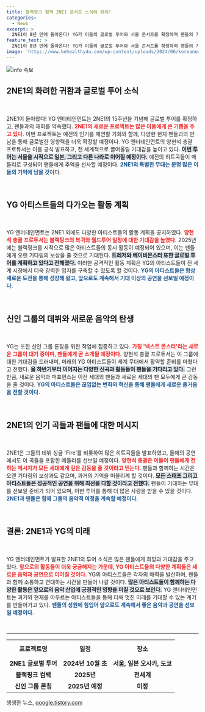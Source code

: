 ```yaml
---
title: 블랙핑크 컴백 2NE1 콘서트 소식에 화제!
categories:
  - News
excerpt: >
  2NE1이 8년 만에 돌아온다! YG가 이들의 글로벌 투어와 서울 콘서트를 확정하며 팬들의 가슴을 뛰게 만들었다. 블랙핑크의 컴백과 함께 새 시대의 막이 열릴 예정이다. 당신의 추억이 다시 살아날 순간, 놓치지 마세요!
feature_text: >
  2NE1이 8년 만에 돌아온다! YG가 이들의 글로벌 투어와 서울 콘서트를 확정하며 팬들의 가슴을 뛰게 만들었다. 블랙핑크의 컴백과 함께 새 시대의 막이 열릴 예정이다. 당신의 추억이 다시 살아날 순간, 놓치지 마세요!
image: 'https://www.behealthy4u.com/wp-content/uploads/2024/06/koreanews.jpg'
---
```


<p><img src="https://www.behealthy4u.com/wp-content/uploads/2024/06/koreanews.jpg" alt="info 속보" /></p>

<h2 data-ke-size="size26">2NE1의 화려한 귀환과 글로벌 투어 소식</h2>

<p data-ke-size="size16">&nbsp;</p>

<p>2NE1이 돌아왔다! YG 엔터테인먼트는 2NE1의 15주년을 기념해 글로벌 투어를 확정하고, 팬들과의 재회를 약속했다. <b><span style="color: #ee2323;">2NE1의 새로운 프로젝트는 많은 이들에게 큰 기쁨을 주고 있다.</span></b> 이번 프로젝트는 예전의 인기를 재연할 기회와 함께, 다양한 현지 팬들과의 만남을 통해 글로벌한 영향력을 더욱 확장할 예정이다. YG 엔터테인먼트의 양현석 총괄 프로듀서는 이를 공식 발표하고, 전 세계적으로 끌어올릴 기대감을 높이고 있다. <b><span style="background-color: #21538527;">이번 투어는 서울을 시작으로 일본, 그리고 다른 나라로 이어질 예정이다.</span></b> 예전의 히트곡들이 메들리로 구성되어 팬들에게 추억을 선사할 예정이다. <b><span style="color: #1a5490;">2NE1의 특별한 무대는 분명 많은 이들의 기억에 남을 것</span></b>이다.</p>

<p data-ke-size="size16">&nbsp;</p>

<h2 data-ke-size="size26">YG 아티스트들의 다가오는 활동 계획</h2>

<p data-ke-size="size16">&nbsp;</p>

<p>YG 엔터테인먼트는 2NE1 외에도 다양한 아티스트들의 활동 계획을 공지하였다. <b><span style="color: #ee2323;">양현석 총괄 프로듀서는 블랙핑크의 복귀와 월드투어 일정에 대한 기대감을 높였다.</span></b> 2025년에는 블랙핑크를 시작으로 많은 아티스트들의 동시 활동이 예정되어 있으며, 이는 팬들에게 오랜 기다림의 보상을 줄 것으로 기대된다. <b><span style="background-color: #21538527;">트레저와 베이비몬스터 또한 글로벌 투어를 계획하고 있다고 전해졌다.</span></b> 이러한 공격적인 활동 계획은 YG의 아티스트들이 전 세계 시장에서 더욱 강력한 입지를 구축할 수 있도록 할 것이다. <b><span style="color: #1a5490;">YG의 아티스트들은 항상 새로운 도전을 통해 성장해 왔고, 앞으로도 계속해서 기대 이상의 공연을 선보일 예정이다.</span></b></p>

<p data-ke-size="size16">&nbsp;</p>

<h2 data-ke-size="size26">신인 그룹의 데뷔와 새로운 음악의 탄생</h2>

<p data-ke-size="size16">&nbsp;</p>

<p>YG는 또한 신인 그룹 론칭을 위한 작업에 집중하고 있다. <b><span style="color: #ee2323;">가칭 '넥스트 몬스터'라는 새로운 그룹이 대기 중이며, 팬들에게 곧 소개될 예정이다.</span></b> 양현석 총괄 프로듀서는 이 그룹에 대한 기대감을 드러내며, 미래의 YG 아티스트들이 세계 무대에서 활약할 준비를 마쳤다고 전했다. <b><span style="background-color: #21538527;">올 하반기부터 이어지는 다양한 신곡과 활동들이 팬들을 기다리고 있다.</span></b> 그런 만큼, 새로운 음악과 퍼포먼스는 이전 세대의 팬들과 새로운 세대의 팬 모두에게 큰 감동을 줄 것이다. <b><span style="color: #1a5490;">YG의 아티스트들은 끊임없는 변화와 혁신을 통해 팬들에게 새로운 즐거움을 전할 것이다.</span></b></p>

<p data-ke-size="size16">&nbsp;</p>

<h2 data-ke-size="size26">2NE1의 인기 곡들과 팬들에 대한 메시지</h2>

<p data-ke-size="size16">&nbsp;</p>

<p>2NE1은 그들의 데뷔 싱글 'Fire'를 비롯하여 많은 히트곡들을 발표하였고, 올해의 공연에서도 이 곡들을 포함한 메들리를 선보일 예정이다. <b><span style="color: #ee2323;">양현석 총괄은 이들이 팬들에게 전하는 메시지가 모든 세대에게 깊은 감동을 줄 것이라고 믿는다.</span></b> 팬들과 함께하는 시간은 오랜 기다림의 보상과도 같으며, 과거의 기억을 떠올리게 할 것이다. <b><span style="background-color: #21538527;">모든 스태프 그리고 아티스트들은 성공적인 공연을 위해 최선을 다할 것이라고 전했다.</span></b> 팬들이 기대하는 무대를 선보일 준비가 되어 있으며, 이번 투어를 통해 더 많은 사랑을 받을 수 있을 것이다. <b><span style="color: #1a5490;">2NE1과 팬들은 함께 그들의 음악적 여정을 계속할 예정이다.</span></b></p>

<p data-ke-size="size16">&nbsp;</p>

<h2 data-ke-size="size26">결론: 2NE1과 YG의 미래</h2>

<p data-ke-size="size16">&nbsp;</p>

<p>YG 엔터테인먼트가 발표한 2NE1의 투어 소식은 많은 팬들에게 희망과 기대감을 주고 있다. <b><span style="color: #ee2323;">앞으로의 활동들이 더욱 궁금해지는 가운데, YG 아티스트들의 다양한 계획들은 새로운 음악과 공연으로 이어질 것이다.</span></b> YG의 아티스트들은 각자의 매력을 발산하며, 팬들과 함께 소통하고 연대하는 시간을 만들어 나갈 것이다. <b><span style="background-color: #21538527;">많은 아티스트들이 함께하는 다양한 활동은 앞으로의 음악 산업에 긍정적인 영향을 미칠 것으로 보인다.</span></b> YG 엔터테인먼트는 과거와 현재를 아우르는 아티스트들을 통해 더욱 멋진 미래를 기대할 수 있는 계기를 만들어가고 있다. <b><span style="color: #1a5490;">팬들의 성원에 힘입어 앞으로도 계속해서 좋은 음악과 공연을 선보일 예정이다.</span></b></p>

<p data-ke-size="size16">&nbsp;</p>

<hr>

<table>
<tr>
<td style="text-align: center; height: 47px;"><b>프로젝트명</b></td>
<td style="text-align: center; height: 47px;"><b>일정</b></td>
<td style="text-align: center; height: 47px;"><b>장소</b></td>
</tr>
<tr>
<td style="text-align: center; height: 17px;"><b>2NE1 글로벌 투어</b></td>
<td style="text-align: center; height: 17px;"><b>2024년 10월 초</b></td>
<td style="text-align: center; height: 17px;"><b>서울, 일본 오사카, 도쿄</b></td>
</tr>
<tr>
<td style="text-align: center; height: 17px;"><b>블랙핑크 컴백</b></td>
<td style="text-align: center; height: 17px;"><b>2025년</b></td>
<td style="text-align: center; height: 17px;"><b>전세계</b></td>
</tr>
<tr>
<td style="text-align: center; height: 17px;"><b>신인 그룹 론칭</b></td>
<td style="text-align: center; height: 17px;"><b>2025년 예정</b></td>
<td style="text-align: center; height: 17px;"><b>미정</b></td>
</tr>
</table>
생생한 뉴스, <a href="https://qoogle.tistory.com" rel="dofollow">qoogle.tistory.com</a>



